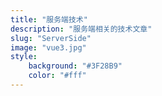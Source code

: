 ```yaml
---
title: "服务端技术"
description: "服务端相关的技术文章"
slug: "ServerSide"
image: "vue3.jpg"
style:
    background: "#3F28B9"
    color: "#fff"
---
```

